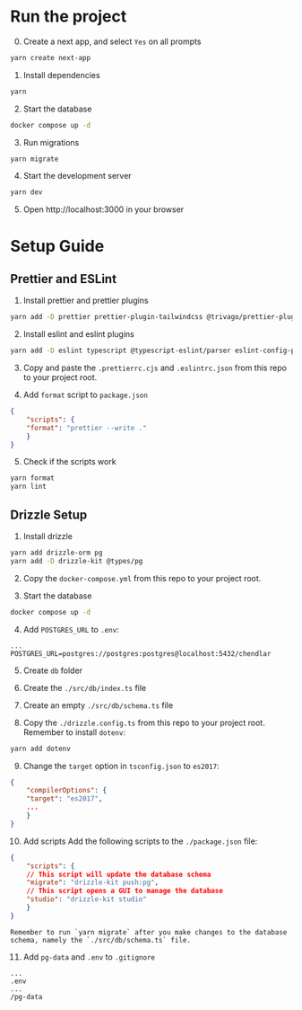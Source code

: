 # Run the project

0. Create a next app, and select `Yes` on all prompts

```bash
yarn create next-app
```

1. Install dependencies

```bash
yarn
```

2. Start the database

```bash
docker compose up -d
```

3. Run migrations

```bash
yarn migrate
```

4. Start the development server

```bash
yarn dev
```

5. Open http://localhost:3000 in your browser

# Setup Guide

## Prettier and ESLint

1. Install prettier and prettier plugins

```bash
yarn add -D prettier prettier-plugin-tailwindcss @trivago/prettier-plugin-sort-imports
```

2. Install eslint and eslint plugins

```bash
yarn add -D eslint typescript @typescript-eslint/parser eslint-config-prettier @typescript-eslint/eslint-plugin
```

3. Copy and paste the `.prettierrc.cjs` and `.eslintrc.json` from this repo to your project root.

4. Add `format` script to `package.json`

```json
{
    "scripts": {
    "format": "prettier --write ."
    }
}
```
5. Check if the scripts work

```bash
yarn format
yarn lint
```

## Drizzle Setup

1. Install drizzle

```bash
yarn add drizzle-orm pg
yarn add -D drizzle-kit @types/pg
```

2. Copy the `docker-compose.yml` from this repo to your project root.

3. Start the database

```bash
docker compose up -d
```

4. Add `POSTGRES_URL` to `.env`:

```text
...
POSTGRES_URL=postgres://postgres:postgres@localhost:5432/chendlar
```

5. Create `db` folder
   
6. Create the `./src/db/index.ts` file

7. Create an empty `./src/db/schema.ts` file

8. Copy the `./drizzle.config.ts` from this repo to your project root.
   Remember to install `dotenv`:

```bash
yarn add dotenv
```

9. Change the `target` option in `tsconfig.json` to `es2017`:

```json
{
    "compilerOptions": {
    "target": "es2017",
    ...
    }
}
```

10. Add scripts
    Add the following scripts to the `./package.json` file:

```json
{
    "scripts": {
    // This script will update the database schema
    "migrate": "drizzle-kit push:pg",
    // This script opens a GUI to manage the database
    "studio": "drizzle-kit studio"
    }
}
```

    Remember to run `yarn migrate` after you make changes to the database schema, namely the `./src/db/schema.ts` file.

11. Add `pg-data` and `.env` to `.gitignore`

```text
...
.env
...
/pg-data
```
